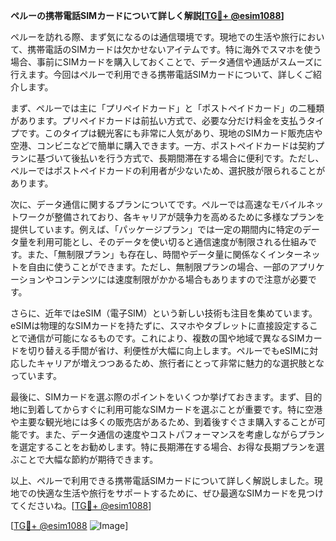 **ペルーの携帯電話SIMカードについて詳しく解説[[TG💪+ @esim1088](https://t.me/s/esim1088)]**

ペルーを訪れる際、まず気になるのは通信環境です。現地での生活や旅行において、携帯電話のSIMカードは欠かせないアイテムです。特に海外でスマホを使う場合、事前にSIMカードを購入しておくことで、データ通信や通話がスムーズに行えます。今回はペルーで利用できる携帯電話SIMカードについて、詳しくご紹介します。

まず、ペルーでは主に「プリペイドカード」と「ポストペイドカード」の二種類があります。プリペイドカードは前払い方式で、必要な分だけ料金を支払うタイプです。このタイプは観光客にも非常に人気があり、現地のSIMカード販売店や空港、コンビニなどで簡単に購入できます。一方、ポストペイドカードは契約プランに基づいて後払いを行う方式で、長期間滞在する場合に便利です。ただし、ペルーではポストペイドカードの利用者が少ないため、選択肢が限られることがあります。

次に、データ通信に関するプランについてです。ペルーでは高速なモバイルネットワークが整備されており、各キャリアが競争力を高めるために多様なプランを提供しています。例えば、「パッケージプラン」では一定の期間内に特定のデータ量を利用可能とし、そのデータを使い切ると通信速度が制限される仕組みです。また、「無制限プラン」も存在し、時間やデータ量に関係なくインターネットを自由に使うことができます。ただし、無制限プランの場合、一部のアプリケーションやコンテンツには速度制限がかかる場合もありますので注意が必要です。

さらに、近年ではeSIM（電子SIM）という新しい技術も注目を集めています。eSIMは物理的なSIMカードを持たずに、スマホやタブレットに直接設定することで通信が可能になるものです。これにより、複数の国や地域で異なるSIMカードを切り替える手間が省け、利便性が大幅に向上します。ペルーでもeSIMに対応したキャリアが増えつつあるため、旅行者にとって非常に魅力的な選択肢となっています。

最後に、SIMカードを選ぶ際のポイントをいくつか挙げておきます。まず、目的地に到着してからすぐに利用可能なSIMカードを選ぶことが重要です。特に空港や主要な観光地には多くの販売店があるため、到着後すぐさま購入することが可能です。また、データ通信の速度やコストパフォーマンスを考慮しながらプランを選定することをお勧めします。特に長期滞在する場合、お得な長期プランを選ぶことで大幅な節約が期待できます。

以上、ペルーで利用できる携帯電話SIMカードについて詳しく解説しました。現地での快適な生活や旅行をサポートするために、ぜひ最適なSIMカードを見つけてくださいね。[[TG💪+ @esim1088](https://t.me/s/esim1088)]

[[TG💪+ @esim1088](https://t.me/s/esim1088) ![Image](https://i.postimg.cc/Y0z9fWf4/image.png)]